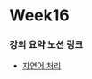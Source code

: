 # Week16

### 강의 요약 노션 링크

- [자연어 처리](https://lavender-jingle-d0e.notion.site/09ffeddd83124f4380805286d101045f?pvs=4)
